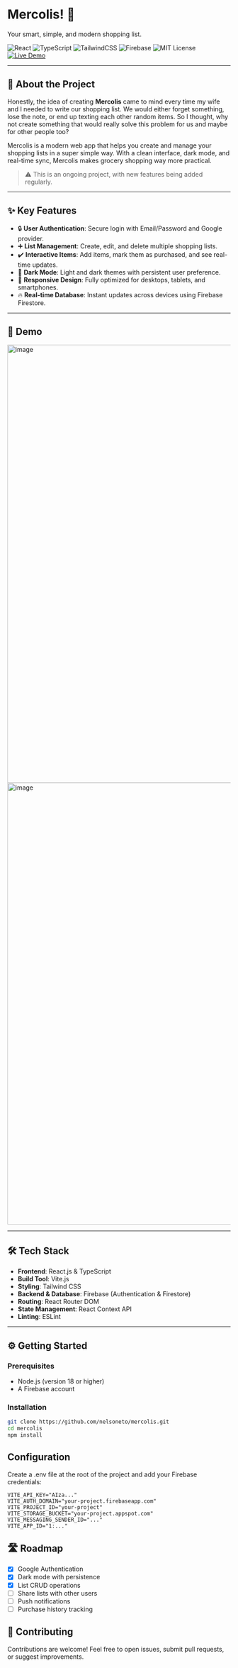 # Mercolis! 📝  
Your smart, simple, and modern shopping list.

![React](https://img.shields.io/badge/React-18.2.0-blue?logo=react)
![TypeScript](https://img.shields.io/badge/TypeScript-5.0-blue?logo=typescript)
![TailwindCSS](https://img.shields.io/badge/TailwindCSS-3.3-blue?logo=tailwindcss)
![Firebase](https://img.shields.io/badge/Firebase-9.0-orange?logo=firebase)
![MIT License](https://img.shields.io/badge/License-MIT-green)
[![Live Demo](https://img.shields.io/badge/Live-Demo-black?logo=vercel)](https://nelson-portifolio.vercel.app/)

---

## 🚀 About the Project

Honestly, the idea of creating **Mercolis** came to mind every time my wife and I needed to write our shopping list. We would either forget something, lose the note, or end up texting each other random items. So I thought, why not create something that would really solve this problem for us and maybe for other people too?

Mercolis is a modern web app that helps you create and manage your shopping lists in a super simple way. With a clean interface, dark mode, and real-time sync, Mercolis makes grocery shopping way more practical.

> ⚠️ This is an ongoing project, with new features being added regularly.

---

## ✨ Key Features

- 🔒 **User Authentication**: Secure login with Email/Password and Google provider.
- ➕ **List Management**: Create, edit, and delete multiple shopping lists.
- ✔️ **Interactive Items**: Add items, mark them as purchased, and see real-time updates.
- 🌙 **Dark Mode**: Light and dark themes with persistent user preference.
- 📱 **Responsive Design**: Fully optimized for desktops, tablets, and smartphones.
- 🔥 **Real-time Database**: Instant updates across devices using Firebase Firestore.

---

## 📸 Demo

<img width="1287" height="988" alt="image" src="https://github.com/user-attachments/assets/b36e4378-ec26-4a40-87b9-5a289440b082" />
<img width="1287" height="996" alt="image" src="https://github.com/user-attachments/assets/a0085961-6ba5-4aa3-adb2-4a531ec94e08" />

---

## 🛠️ Tech Stack

- **Frontend**: React.js & TypeScript  
- **Build Tool**: Vite.js  
- **Styling**: Tailwind CSS  
- **Backend & Database**: Firebase (Authentication & Firestore)  
- **Routing**: React Router DOM  
- **State Management**: React Context API  
- **Linting**: ESLint  

---

## ⚙️ Getting Started

### Prerequisites

- Node.js (version 18 or higher)
- A Firebase account

### Installation

```bash
git clone https://github.com/nelsoneto/mercolis.git
cd mercolis
npm install
```
## Configuration

Create a .env file at the root of the project and add your Firebase credentials:
```.env
VITE_API_KEY="AIza..."
VITE_AUTH_DOMAIN="your-project.firebaseapp.com"
VITE_PROJECT_ID="your-project"
VITE_STORAGE_BUCKET="your-project.appspot.com"
VITE_MESSAGING_SENDER_ID="..."
VITE_APP_ID="1:..."
```

## 🛣️ Roadmap
- [x] Google Authentication
- [x] Dark mode with persistence
- [x] List CRUD operations
- [ ] Share lists with other users
- [ ] Push notifications
- [ ] Purchase history tracking

## 🤝 Contributing
Contributions are welcome! Feel free to open issues, submit pull requests, or suggest improvements.
